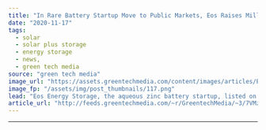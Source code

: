```yaml
---
title: "In Rare Battery Startup Move to Public Markets, Eos Raises Millions From Listing on Nasdaq"
date: "2020-11-17"
tags: 
  - solar
  - solar plus storage 
  - energy storage
  - news,
  - green tech media
source: "green tech media"
image_url: "https://assets.greentechmedia.com/content/images/articles/Eos_Nasdaq_listing_XL.jpg"
image_fp: "/assets/img/post_thumbnails/117.png"
lead: "Eos Energy Storage, the aqueous zinc battery startup, listed on the Nasdaq stock exchange Tuesday after CEO Joe Mastrangelo virtually rang the opening bell. The 12-year-old company now goes by the name Eos Energy Enterprise, Inc. and trades under the ..."
article_url: "http://feeds.greentechmedia.com/~r/GreentechMedia/~3/7VMzThJ2OiA/eos-lists-on-nasdaq-in-rare-battery-startup-move-to-public-markets"
---
```


---

